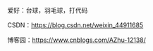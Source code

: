 
爱好：台球，羽毛球，打代码

CSDN：https://blog.csdn.net/weixin_44911685

博客园：https://www.cnblogs.com/AZhu-12138/

